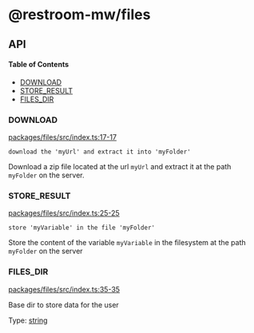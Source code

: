 # @restroom-mw/files

## API

<!-- Generated by documentation.js. Update this documentation by updating the source code. -->

#### Table of Contents

*   [DOWNLOAD](#download)
*   [STORE_RESULT](#store_result)
*   [FILES_DIR](#files_dir)

### DOWNLOAD

[packages/files/src/index.ts:17-17](https://github.com/dyne/restroom-mw/blob/8bcf193be31549f8b5764f826d90bc30406c8b1a/packages/files/src/index.ts#L17-L17 "Source code on GitHub")

`download the 'myUrl' and extract it into 'myFolder'`

Download a zip file located at the url `myUrl` and extract it at the path
`myFolder` on the server.

### STORE_RESULT

[packages/files/src/index.ts:25-25](https://github.com/dyne/restroom-mw/blob/8bcf193be31549f8b5764f826d90bc30406c8b1a/packages/files/src/index.ts#L25-L25 "Source code on GitHub")

`store 'myVariable' in the file 'myFolder'`

Store the content of the variable `myVariable` in the filesystem at the path
`myFolder` on the server

### FILES_DIR

[packages/files/src/index.ts:35-35](https://github.com/dyne/restroom-mw/blob/8bcf193be31549f8b5764f826d90bc30406c8b1a/packages/files/src/index.ts#L35-L35 "Source code on GitHub")

Base dir to store data for the user

Type: [string](https://developer.mozilla.org/docs/Web/JavaScript/Reference/Global_Objects/String)
